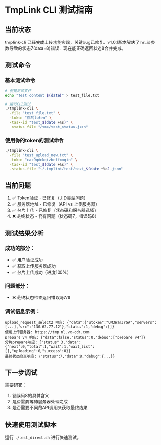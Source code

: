 # TmpLink CLI 测试指南

## 当前状态

tmplink-cli 已经完成上传功能实现，关键bug已修复。v1.0.1版本解决了mr_id参数导致的状态7(data=8)错误，现在能正确返回状态8合并完成。

## 测试命令

### 基本测试命令
```bash
# 创建测试文件
echo "test content $(date)" > test_file.txt

# 运行CLI测试
./tmplink-cli \
  -file "test_file.txt" \
  -token "你的token" \
  -task-id "test_$(date +%s)" \
  -status-file "/tmp/test_status.json"
```

### 使用你的token的测试命令
```bash
./tmplink-cli \
  -file "test_upload_new.txt" \
  -token "caz9qdckqizbeffmoqin" \
  -task-id "test_$(date +%s)" \
  -status-file "~/.tmplink/test/test_$(date +%s).json"
```

## 当前问题

1. ✅ Token验证 - 已修复（UID类型问题）
2. ✅ 服务器地址 - 已修复（API vs 上传服务器）
3. ✅ 分片上传 - 已修复（状态码和服务器选择）
4. ❌ 最终状态 - 仍有问题（状态码7，错误码8）

## 测试结果分析

### 成功的部分：
- ✅ 用户验证成功
- ✅ 获取上传服务器成功 
- ✅ 分片上传成功（进度100%）

### 问题部分：
- ❌ 最终状态检查返回错误码7/8

### 调试信息示例：
```
upload_request_select2 响应: {"data":{"utoken":"UM3WamJYGA","servers":[...],"src":"130.62.77.12"},"status":1,"debug":[]}
使用上传服务器: https://tmp-nl.vx-cdn.com
prepare_v4 响应: {"data":false,"status":0,"debug":["prepare_v4"]}
分片prepare响应: {"status":3,"data":{"next":0,"total":1,"wait":1,"wait_list":[],"uploading":0,"success":0}}
最终状态检查响应: {"status":7,"data":8,"debug":{...}}
```

## 下一步调试

需要研究：
1. 错误码8的具体含义
2. 是否需要等待服务器处理完成
3. 是否需要不同的API调用来获取最终结果

## 快速使用测试脚本

运行 `./test_direct.sh` 进行快速测试。